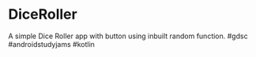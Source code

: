 # DiceRoller
A simple Dice Roller app with button using inbuilt random function. #gdsc #androidstudyjams #kotlin
